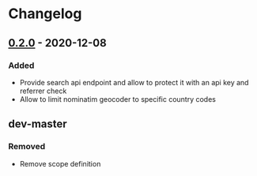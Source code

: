 # Changelog

## [0.2.0] - 2020-12-08

### Added

 - Provide search api endpoint and allow to protect it with an api key and referrer check
 - Allow to limit nominatim geocoder to specific country codes

## dev-master

### Removed

 - Remove scope definition


[0.2.0]: https://github.com/cowegis/contao-geocoder/compare/0.1.0...0.2.0
